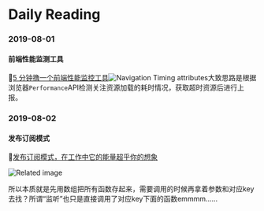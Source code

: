 # Daily Reading

### 2019-08-01

#### 前端性能监测工具

:link:[5 分钟撸一个前端性能监控工具](https://juejin.im/post/5b7a50c0e51d4538af60d995)![Navigation Timing attributes](https://user-gold-cdn.xitu.io/2018/8/20/16555cb56942d42b?imageView2/0/w/1280/h/960/format/webp/ignore-error/1)大致思路是根据浏览器`Performance`API检测关注资源加载的耗时情况，获取超时资源后进行上报。

### 2019-08-02

#### 发布订阅模式

:link:[发布订阅模式，在工作中它的能量超乎你的想象](https://juejin.im/post/5b125ad3e51d450688133f22)

![Related image](https://realtimeapi.io/wp-content/uploads/2017/09/pubsub-1.png)

所以本质就是先用数组把所有函数存起来，需要调用的时候再拿着参数和对应key去找？所谓“监听”也只是直接调用了对应key下面的函数emmmm……